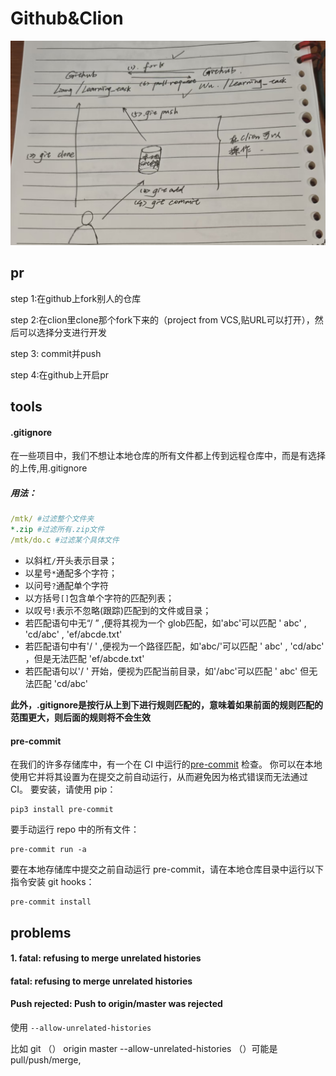 # Github&Clion

![photo](../imgs/github.jpeg)



## pr

step 1:在github上fork别人的仓库

step 2:在clion里clone那个fork下来的（project from VCS,贴URL可以打开），然后可以选择分支进行开发

step 3: commit并push

step 4:在github上开启pr



## tools

#### .gitignore

在一些项目中，我们不想让本地仓库的所有文件都上传到远程仓库中，而是有选择的上传,用.gitignore

##### 用法：

```yaml
/mtk/ #过滤整个文件夹
*.zip #过滤所有.zip文件
/mtk/do.c #过滤某个具体文件
```

- 以斜杠`/`开头表示目录；
- 以星号`*`通配多个字符；
- 以问号`?`通配单个字符
- 以方括号`[]`包含单个字符的匹配列表；
- 以叹号`!`表示不忽略(跟踪)匹配到的文件或目录；
- 若匹配语句中无“/ ” ,便将其视为一个 glob匹配，如'abc'可以匹配 ' abc' , 'cd/abc' , 'ef/abcde.txt'
- 若匹配语句中有'/ ' ,便视为一个路径匹配，如'abc/'可以匹配 ' abc' , 'cd/abc' ，但是无法匹配 'ef/abcde.txt'
- 若匹配语句以'/ ' 开始，便视为匹配当前目录，如'/abc'可以匹配 ' abc' 但无法匹配 'cd/abc'

**此外，.gitignore是按行从上到下进行规则匹配的，意味着如果前面的规则匹配的范围更大，则后面的规则将不会生效**

#### pre-commit

在我们的许多存储库中，有一个在 CI 中运行的[pre-commit](https://pre-commit.com/) 检查。 你可以在本地使用它并将其设置为在提交之前自动运行，从而避免因为格式错误而无法通过 CI。 要安装，请使用 pip：

```text
pip3 install pre-commit
```

要手动运行 repo 中的所有文件：

```text
pre-commit run -a
```

要在本地存储库中提交之前自动运行 pre-commit，请在本地仓库目录中运行以下指令安装 git hooks：

```text
pre-commit install
```



## problems

#### 1. fatal: refusing to merge unrelated histories

####     fatal: refusing to merge unrelated histories

####     Push rejected: Push to origin/master was rejected

使用 `--allow-unrelated-histories`

比如 git （） origin master --allow-unrelated-histories    （）可能是pull/push/merge,
